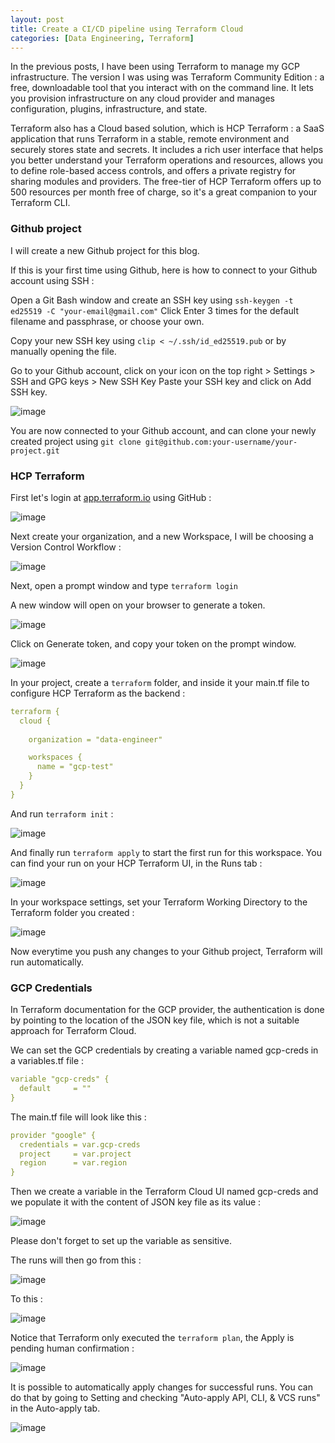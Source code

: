 ```yaml
---
layout: post
title: Create a CI/CD pipeline using Terraform Cloud
categories: [Data Engineering, Terraform]
---
```


In the previous posts, I have been using Terraform to manage my GCP infrastructure.
The version I was using was Terraform Community Edition : a free, downloadable tool that you interact with on the command line. 
It lets you provision infrastructure on any cloud provider and manages configuration, plugins, infrastructure, and state.

Terraform also has a Cloud based solution, which is HCP Terraform : a SaaS application that runs Terraform in a stable, remote environment and securely stores state and secrets. 
It includes a rich user interface that helps you better understand your Terraform operations and resources, allows you to define role-based access controls, and offers a private registry for sharing modules and providers.
The free-tier of HCP Terraform offers up to 500 resources per month free of charge, so it's a great companion to your Terraform CLI.   

### Github project 

I will create a new Github project for this blog.

If this is your first time using Github, here is how to connect to your Github account using SSH :

Open a Git Bash window and create an SSH key using ```ssh-keygen -t ed25519 -C "your-email@gmail.com"```
Click Enter 3 times for the default filename and passphrase, or choose your own.

Copy your new SSH key using ```clip < ~/.ssh/id_ed25519.pub``` or by manually opening the file.

Go to your Github account, click on your icon on the top right > Settings > SSH and GPG keys > New SSH Key
Paste your SSH key and click on Add SSH key.

![image](https://github.com/user-attachments/assets/bc11c4be-9826-43c3-90a9-f0aa0b510e07)

You are now connected to your Github account, and can clone your newly created project using ```git clone git@github.com:your-username/your-project.git```

### HCP Terraform 

First let's login at [app.terraform.io](https://app.terraform.io/) using GitHub :

![image](https://github.com/user-attachments/assets/6afc0ba7-4861-4716-80f9-ae7ed44077be)

Next create your organization, and a new Workspace, I will be choosing a Version Control Workflow :

![image](https://github.com/user-attachments/assets/f8be70f7-b319-4b16-b4ff-ed02baf9faaa)

Next, open a prompt window and type ```terraform login```

A new window will open on your browser to generate a token.

![image](https://github.com/user-attachments/assets/4004101f-7f18-4b2d-96f9-4784f8a12fcb)

Click on Generate token, and copy your token on the prompt window.

![image](https://github.com/user-attachments/assets/80f19402-fe9f-431f-825a-e2d6b6c0db43)

In your project, create a ```terraform``` folder, and inside it your main.tf file to configure HCP Terraform as the backend : 

```yaml
terraform { 
  cloud { 
    
    organization = "data-engineer" 

    workspaces { 
      name = "gcp-test" 
    } 
  } 
}
```

And run ```terraform init``` :

![image](https://github.com/user-attachments/assets/0be306ea-c2da-46f8-8dca-f17fce9e99c5)

And finally run ```terraform apply``` to start the first run for this workspace.
You can find your run on your HCP Terraform UI, in the Runs tab :

![image](https://github.com/user-attachments/assets/6bca87cf-d8d0-4e0d-98a8-902270950e40)

In your workspace settings, set your Terraform Working Directory to the Terraform folder you created :

![image](https://github.com/user-attachments/assets/eaee8a27-1ee0-40ee-ba79-e1a4eca75e27)

Now everytime you push any changes to your Github project, Terraform will run automatically.

### GCP Credentials

In Terraform documentation for the GCP provider, the authentication is done by pointing to the location of the JSON key file, which is not a suitable approach for Terraform Cloud.

We can set the GCP credentials by creating a variable named gcp-creds in a variables.tf file :

```yaml
variable "gcp-creds" {
  default     = ""
}
```

The main.tf file will look like this : 

```yaml
provider "google" {
  credentials = var.gcp-creds
  project     = var.project
  region      = var.region
}
```

Then we create a variable in the Terraform Cloud UI named gcp-creds and we populate it with the content of JSON key file as its value :

![image](https://github.com/user-attachments/assets/5257f440-31b9-48dc-ad0e-e9339412af45)

Please don't forget to set up the variable as sensitive.

The runs will then go from this : 

![image](https://github.com/user-attachments/assets/9b3103f7-d920-4fcd-9f70-5e8310fa8526)

To this :

![image](https://github.com/user-attachments/assets/89c54b94-1c7e-4807-a295-34560c01bd9a)

Notice that Terraform only executed the ```terraform plan```, the Apply is pending human confirmation : 

![image](https://github.com/user-attachments/assets/58952ac2-1646-4647-bfb1-86fadeff1733)

It is possible to automatically apply changes for successful runs.
You can do that by going to Setting and checking "Auto-apply API, CLI, & VCS runs" in the Auto-apply tab.

![image](https://github.com/user-attachments/assets/3af854cb-d984-4984-b90d-8d6c3ae41a2a)



